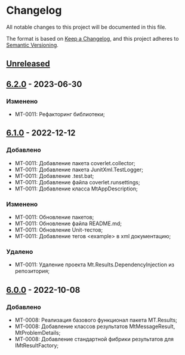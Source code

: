 # Changelog

All notable changes to this project will be documented in this file.

The format is based on [Keep a Changelog](https://keepachangelog.com/en/1.0.0/),
and this project adheres to [Semantic Versioning](https://semver.org/spec/v2.0.0.html).

## [Unreleased]

## [6.2.0] - 2023-06-30

### Изменено

- MT-0011: Рефакторинг библиотеки;

## [6.1.0] - 2022-12-12

### Добавлено

- MT-0011: Добавление пакета coverlet.collector;
- MT-0011: Добавление пакета JunitXml.TestLogger;
- MT-0011: Добавление .test.bat;
- MT-0011: Добавление файла coverlet.runsettings;
- MT-0011: Добавление класса MtAppDescription;
 
### Изменено

- MT-0011: Обновление пакетов;
- MT-0011: Обновление файла README.md;
- MT-0011: Обновление Unit-тестов;
- MT-0011: Добавление тегов \<example\> в xml документацию;

### Удалено

- MT-0011: Удаление проекта Mt.Results.DependencyInjection из репозитория;

## [6.0.0] - 2022-10-08

### Добавлено

- MT-0008: Реализация базового функционал пакета MT.Results;
- MT-0008: Добавление классов результатов MtMessageResult, MtProblemDetails;
- MT-0008: Добавление стандартной фибрики результатов для IMtResultFactory;

[Unreleased]: https://github.com/g-aa/mt-utilities/compare/release-v6.2.0...main
[6.2.0]: https://github.com/g-aa/mt-utilities/compare/release-v6.1.0...release-v6.2.0
[6.1.0]: https://github.com/g-aa/mt-utilities/compare/release-v6.0.0...release-v6.1.0
[6.0.0]: https://github.com/g-aa/mt-utilities/releases/tag/release-v6.0.0